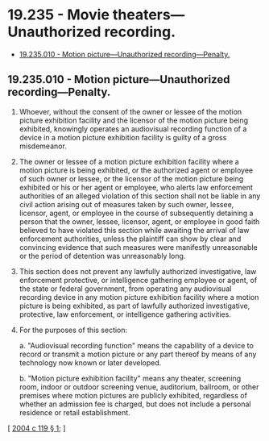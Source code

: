 # 19.235 - Movie theaters—Unauthorized recording.
* [19.235.010 - Motion picture—Unauthorized recording—Penalty.](#19235010---motion-pictureunauthorized-recordingpenalty)
## 19.235.010 - Motion picture—Unauthorized recording—Penalty.
1. Whoever, without the consent of the owner or lessee of the motion picture exhibition facility and the licensor of the motion picture being exhibited, knowingly operates an audiovisual recording function of a device in a motion picture exhibition facility is guilty of a gross misdemeanor.

2. The owner or lessee of a motion picture exhibition facility where a motion picture is being exhibited, or the authorized agent or employee of such owner or lessee, or the licensor of the motion picture being exhibited or his or her agent or employee, who alerts law enforcement authorities of an alleged violation of this section shall not be liable in any civil action arising out of measures taken by such owner, lessee, licensor, agent, or employee in the course of subsequently detaining a person that the owner, lessee, licensor, agent, or employee in good faith believed to have violated this section while awaiting the arrival of law enforcement authorities, unless the plaintiff can show by clear and convincing evidence that such measures were manifestly unreasonable or the period of detention was unreasonably long.

3. This section does not prevent any lawfully authorized investigative, law enforcement protective, or intelligence gathering employee or agent, of the state or federal government, from operating any audiovisual recording device in any motion picture exhibition facility where a motion picture is being exhibited, as part of lawfully authorized investigative, protective, law enforcement, or intelligence gathering activities.

4. For the purposes of this section:

   a. "Audiovisual recording function" means the capability of a device to record or transmit a motion picture or any part thereof by means of any technology now known or later developed.

   b. "Motion picture exhibition facility" means any theater, screening room, indoor or outdoor screening venue, auditorium, ballroom, or other premises where motion pictures are publicly exhibited, regardless of whether an admission fee is charged, but does not include a personal residence or retail establishment.

\[ [2004 c 119 § 1](https://lawfilesext.leg.wa.gov/biennium/2003-04/Pdf/Bills/Session%20Laws/Senate/6378.SL.pdf?cite=2004%20c%20119%20§%201); \]

